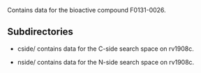 Contains data for the bioactive compound F0131-0026.

## Subdirectories

- cside/ contains data for the C-side search space on rv1908c.

- nside/ contains data for the N-side search space on rv1908c.

